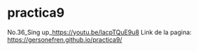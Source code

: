 # practica9
No.36_Sing up_https://youtu.be/lacpTQuE9u8
Link de la pagina: https://gersonefren.github.io/practica9/
